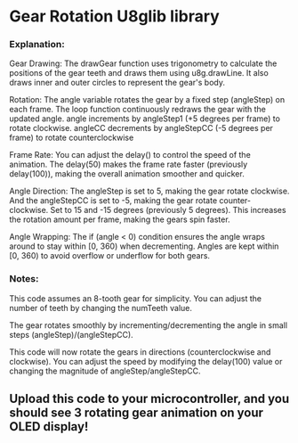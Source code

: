 # Gear Rotation U8glib library

### Explanation:

Gear Drawing: The drawGear function uses trigonometry to calculate the positions of the gear teeth and draws them using u8g.drawLine. It also draws inner and outer circles to represent the gear's body.

Rotation: The angle variable rotates the gear by a fixed step (angleStep) on each frame. The loop function continuously redraws the gear with the updated angle. 
angle increments by angleStep1 (+5 degrees per frame) to rotate clockwise.
angleCC decrements by angleStepCC (-5 degrees per frame) to rotate counterclockwise

Frame Rate: You can adjust the delay() to control the speed of the animation. The delay(50) makes the frame rate faster (previously delay(100)), making the overall animation smoother and quicker.

Angle Direction: The angleStep is set to 5, making the gear rotate clockwise. And the angleStepCC is set to -5, making the gear rotate counter-clockwise.
Set to 15 and -15 degrees (previously 5 degrees). This increases the rotation amount per frame, making the gears spin faster.

Angle Wrapping: The if (angle < 0) condition ensures the angle wraps around to stay within [0, 360) when decrementing. Angles are kept within [0, 360) to avoid overflow or underflow for both gears.

### Notes:

This code assumes an 8-tooth gear for simplicity. You can adjust the number of teeth by changing the numTeeth value.

The gear rotates smoothly by incrementing/decrementing the angle in small steps (angleStep)/(angleStepCC).

This code will now rotate the gears in directions (counterclockwise and clockwise). You can adjust the speed by modifying the delay(100) value or changing the magnitude of angleStep/angleStepCC.

## Upload this code to your microcontroller, and you should see 3 rotating gear animation on your OLED display!
